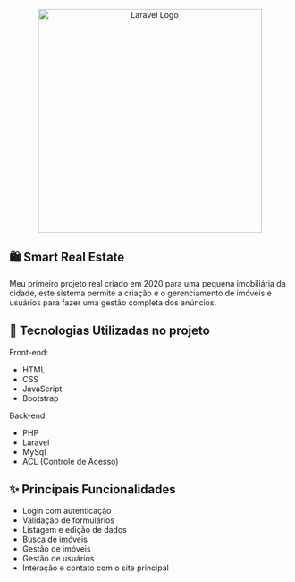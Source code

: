 <p align="center"><a href="https://laravel.com" target="_blank"><img src="https://raw.githubusercontent.com/laravel/art/master/logo-lockup/5%20SVG/2%20CMYK/1%20Full%20Color/laravel-logolockup-cmyk-red.svg" width="400" alt="Laravel Logo"></a></p>

## 🛍️ Smart Real Estate
Meu primeiro projeto real criado em 2020 para uma pequena imobiliária da cidade, este sistema permite a criação e o gerenciamento de imóveis e usuários para fazer uma gestão completa dos anúncios.

## 🚀 Tecnologias Utilizadas no projeto

Front-end:
- HTML
- CSS
- JavaScript
- Bootstrap

Back-end:
- PHP
- Laravel
- MySql
- ACL (Controle de Acesso)

## ✨ Principais Funcionalidades

- Login com autenticação
- Validação de formulários
- Listagem e edição de dados
- Busca de imóveis
- Gestão de imóveis
- Gestão de usuários
- Interação e contato com o site principal

